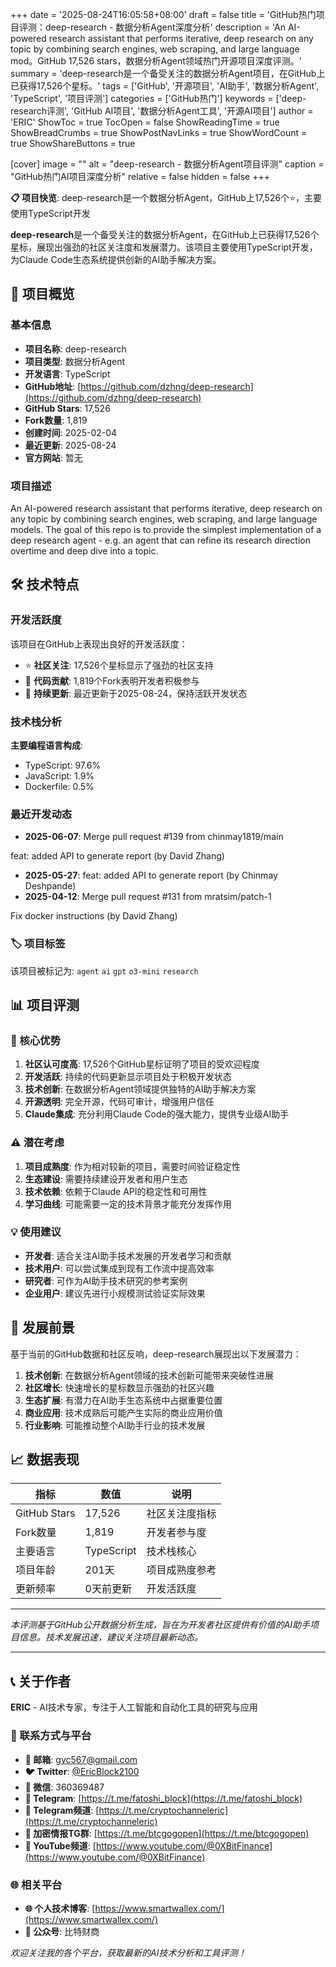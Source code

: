 +++
date = '2025-08-24T16:05:58+08:00'
draft = false
title = 'GitHub热门项目评测：deep-research - 数据分析Agent深度分析'
description = 'An AI-powered research assistant that performs iterative, deep research on any topic by combining search engines, web scraping, and large language mod。GitHub 17,526 stars，数据分析Agent领域热门开源项目深度评测。'
summary = 'deep-research是一个备受关注的数据分析Agent项目，在GitHub上已获得17,526个星标。'
tags = ['GitHub', '开源项目', 'AI助手', '数据分析Agent', 'TypeScript', '项目评测']
categories = ['GitHub热门']
keywords = ['deep-research评测', 'GitHub AI项目', '数据分析Agent工具', '开源AI项目']
author = 'ERIC'
ShowToc = true
TocOpen = false
ShowReadingTime = true
ShowBreadCrumbs = true
ShowPostNavLinks = true
ShowWordCount = true
ShowShareButtons = true

[cover]
image = ""
alt = "deep-research - 数据分析Agent项目评测"
caption = "GitHub热门AI项目深度分析"
relative = false
hidden = false
+++

**📋 项目快览**: deep-research是一个数据分析Agent，GitHub上17,526个⭐，主要使用TypeScript开发

**deep-research**是一个备受关注的数据分析Agent，在GitHub上已获得17,526个星标，展现出强劲的社区关注度和发展潜力。该项目主要使用TypeScript开发，为Claude Code生态系统提供创新的AI助手解决方案。

## 🎯 项目概览

### 基本信息
- **项目名称**: deep-research
- **项目类型**: 数据分析Agent
- **开发语言**: TypeScript
- **GitHub地址**: [https://github.com/dzhng/deep-research](https://github.com/dzhng/deep-research)
- **GitHub Stars**: 17,526
- **Fork数量**: 1,819
- **创建时间**: 2025-02-04
- **最近更新**: 2025-08-24
- **官方网站**: 暂无

### 项目描述
An AI-powered research assistant that performs iterative, deep research on any topic by combining search engines, web scraping, and large language models.  The goal of this repo is to provide the simplest implementation of a deep research agent - e.g. an agent that can refine its research direction overtime and deep dive into a topic.

## 🛠️ 技术特点

### 开发活跃度
该项目在GitHub上表现出良好的开发活跃度：
- ⭐ **社区关注**: 17,526个星标显示了强劲的社区支持
- 🔄 **代码贡献**: 1,819个Fork表明开发者积极参与
- 📅 **持续更新**: 最近更新于2025-08-24，保持活跃开发状态

### 技术栈分析

**主要编程语言构成**:
- TypeScript: 97.6%
- JavaScript: 1.9%
- Dockerfile: 0.5%


### 最近开发动态
- **2025-06-07**: Merge pull request #139 from chinmay1819/main

feat: added API to generate report (by David Zhang)
- **2025-05-27**: feat: added API to generate report (by Chinmay Deshpande)
- **2025-04-12**: Merge pull request #131 from mratsim/patch-1

Fix docker instructions (by David Zhang)


### 🏷️ 项目标签
该项目被标记为: `agent` `ai` `gpt` `o3-mini` `research`


## 📊 项目评测

### 🎯 核心优势
1. **社区认可度高**: 17,526个GitHub星标证明了项目的受欢迎程度
2. **开发活跃**: 持续的代码更新显示项目处于积极开发状态
3. **技术创新**: 在数据分析Agent领域提供独特的AI助手解决方案
4. **开源透明**: 完全开源，代码可审计，增强用户信任
5. **Claude集成**: 充分利用Claude Code的强大能力，提供专业级AI助手

### ⚠️ 潜在考虑
1. **项目成熟度**: 作为相对较新的项目，需要时间验证稳定性
2. **生态建设**: 需要持续建设开发者和用户生态
3. **技术依赖**: 依赖于Claude API的稳定性和可用性
4. **学习曲线**: 可能需要一定的技术背景才能充分发挥作用

### 💡 使用建议
- **开发者**: 适合关注AI助手技术发展的开发者学习和贡献
- **技术用户**: 可以尝试集成到现有工作流中提高效率
- **研究者**: 可作为AI助手技术研究的参考案例
- **企业用户**: 建议先进行小规模测试验证实际效果

## 🔮 发展前景

基于当前的GitHub数据和社区反响，deep-research展现出以下发展潜力：

1. **技术创新**: 在数据分析Agent领域的技术创新可能带来突破性进展
2. **社区增长**: 快速增长的星标数显示强劲的社区兴趣
3. **生态扩展**: 有潜力在AI助手生态系统中占据重要位置
4. **商业应用**: 技术成熟后可能产生实际的商业应用价值
5. **行业影响**: 可能推动整个AI助手行业的技术发展

## 📈 数据表现

| 指标 | 数值 | 说明 |
|------|------|------|
| GitHub Stars | 17,526 | 社区关注度指标 |
| Fork数量 | 1,819 | 开发者参与度 |
| 主要语言 | TypeScript | 技术栈核心 |
| 项目年龄 | 201天 | 项目成熟度参考 |
| 更新频率 | 0天前更新 | 开发活跃度 |

---

*本评测基于GitHub公开数据分析生成，旨在为开发者社区提供有价值的AI助手项目信息。技术发展迅速，建议关注项目最新动态。*

---

## 📞 关于作者

**ERIC** - AI技术专家，专注于人工智能和自动化工具的研究与应用

### 🔗 联系方式与平台

- **📧 邮箱**: [gyc567@gmail.com](mailto:gyc567@gmail.com)
- **🐦 Twitter**: [@EricBlock2100](https://twitter.com/EricBlock2100)
- **💬 微信**: 360369487
- **📱 Telegram**: [https://t.me/fatoshi_block](https://t.me/fatoshi_block)
- **📢 Telegram频道**: [https://t.me/cryptochanneleric](https://t.me/cryptochanneleric)
- **👥 加密情报TG群**: [https://t.me/btcgogopen](https://t.me/btcgogopen)
- **🎥 YouTube频道**: [https://www.youtube.com/@0XBitFinance](https://www.youtube.com/@0XBitFinance)

### 🌐 相关平台

- **🌐 个人技术博客**: [https://www.smartwallex.com/](https://www.smartwallex.com/)
- **📖 公众号**: 比特财商

*欢迎关注我的各个平台，获取最新的AI技术分析和工具评测！*
